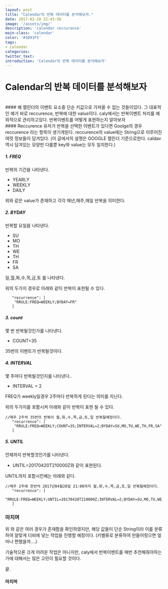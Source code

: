 ```yaml
---
layout: post
title: "Calendar의 반복 데이터를 분석해보자."
date: 2017-02-18 22:43:58
image: '/assets/img/'
description: 'calendar reccurence'
main-class: 'calendar'
color: '#1D91F5'
tags:
- calendar
categories:
twitter_text:
introduction: 'Calendar의 반복 데이터를 분석해보자'
---
```


Calendar의 반복 데이터를 분석해보자
=====


<br>	
#### 왜
캘린더의 이벤트 요소중 단순 키값으로 가져올 수 없는 것들이있다. 
그 대표적인 예가 바로 reccurence, 반복에 대한 value이다. 
caly에서는 반복이벤트 처리를 예외적으로 관리하고있다.
반복이벤트를  어떻게 표현하는지 알아보자


<br>
#### Reccurence
유저가 반복을 선택한 이벤트가 있다면 Goolge의 경우 reccurence 라는 항목이 생기게된다. 
reccurence의 value에는 String으로 이루어진 여럿 정보들이 담겨있다.
(이 글에서의 설명은 GOOGLE 캘린더 기준으로한다. caldav역시 담겨있는 모양만 다를뿐 key와 value는 모두 일치한다.)

##### 1. FREQ

반복의 기간을 나타낸다.

* YEARLY
* WEEKLY
* DAILY

위와 같은 value가 존재하고 각각 매년,매주,매일 반복을 의미한다.

##### 2. BYDAY

반복할 요일을 나타낸다.

* SU
* MO
* TH
* WE
* TH
* FR
* SA

일,월,화,수,목,금,토 를 나타낸다.

위의 두가지 경우로 아래와 같이 반복이 표현될 수 있다.

~~~
   "recurrence": [
    "RRULE:FREQ=WEEKLY;BYDAY=FR"
   ]
~~~



##### 3. count

몇 번 반복될것인가를 나타낸다.

* COUNT=35 

 35번의 이벤트가 반복될것이다.
 
##### 4. INTERVAL
 
 몇 주마다 반복될것인지를 나타낸다..
 
 * INTERVAL = 2 
 
 FREQ가 weekly일경우 2주마다 반복하게 된다는 의미를 지닌다.
 
 위의 두가지를 포함시켜  아래와 같이 반복이 표현 될 수 있다.
 
 
~~~
//매주 2주씩 35번의 반복이 월,화,수,목,금,토,일 반복될예정이다. 
   "recurrence": [
    "RRULE:FREQ=WEEKLY;COUNT=35;INTERVAL=2;BYDAY=SU,MO,TU,WE,TH,FR,SA"
   ]
~~~ 


##### 5. UNTIL

언제까지 반복할것인가를 나타낸다.

* UNTIL=20170420T210000Z와 같이 표현된다.


UNTIL까지 포함시킨예는 아래와 같다.

~~~
//매주 2주에 한번씩 2017년04월20일 21:00까지 월,화,수,목,금,토,일 반복될예정이다. 
   "recurrence": [
    "RRULE:FREQ=WEEKLY;UNTIL=20170420T210000Z;INTERVAL=2;BYDAY=SU,MO,TU,WE,TH,FR,SA"
   ]
~~~


### 마치며

위 와 같은 여러 경우가 존재함을 확인하였지만, 해당 값들이 단순 String이라 이를 분류하여 알맞게 디비에 넣는 작업을 진행할 예정이다. 
(키벨류로 분류하여 만들어줬으면 얼마나 편했을까....)

기술적으론 크게 어려운 작업은 아니지만, caly에서 반복이벤트를 매번 추천해줘야하는가에 대해서는 많은 고민이 필요할 것이다. 

끝.























#### 마치며